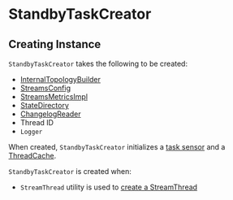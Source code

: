 # StandbyTaskCreator

## Creating Instance

`StandbyTaskCreator` takes the following to be created:

* <span id="builder"> [InternalTopologyBuilder](InternalTopologyBuilder.md)
* <span id="config"> [StreamsConfig](StreamsConfig.md)
* <span id="streamsMetrics"> [StreamsMetricsImpl](metrics/StreamsMetricsImpl.md)
* <span id="stateDirectory"> [StateDirectory](StateDirectory.md)
* <span id="storeChangelogReader"> [ChangelogReader](ChangelogReader.md)
* <span id="threadId"> Thread ID
* <span id="log"> `Logger`

When created, `StandbyTaskCreator` initializes a [task sensor](#createTaskSensor) and a [ThreadCache](#dummyCache).

`StandbyTaskCreator` is created when:

* `StreamThread` utility is used to [create a StreamThread](StreamThread.md#create)
